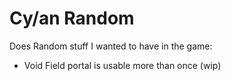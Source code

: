 # Cy/an Random

Does Random stuff I wanted to have in the game:
 - Void Field portal is usable more than once (wip)
